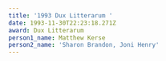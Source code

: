 ```yaml
---
title: '1993 Dux Litterarum '
date: 1993-11-30T22:23:18.271Z
award: Dux Litterarum
person1_name: Matthew Kerse
person2_name: 'Sharon Brandon, Joni Henry'
---
```


